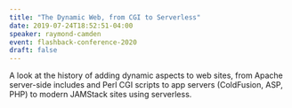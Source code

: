 ```yaml
---
title: "The Dynamic Web, from CGI to Serverless"
date: 2019-07-24T18:52:51-04:00
speaker: raymond-camden
event: flashback-conference-2020
draft: false
---
```


A look at the history of adding dynamic aspects to web
sites, from Apache server-side includes and Perl CGI scripts to app
servers (ColdFusion, ASP, PHP) to modern JAMStack sites using
serverless.